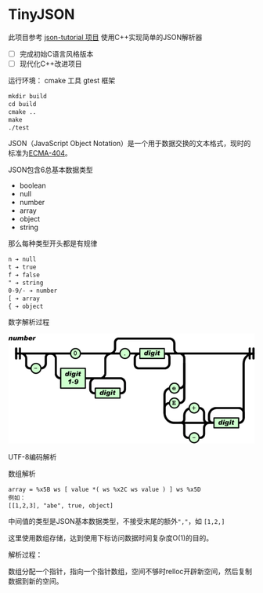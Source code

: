 # TinyJSON

此项目参考 [json-tutorial 项目][1] 使用C++实现简单的JSON解析器

- [ ] 完成初始C语言风格版本
- [ ] 现代化C++改进项目

运行环境：
cmake 工具
gtest 框架

```
mkdir build
cd build
cmake ..
make
./test
```


JSON（JavaScript Object Notation）是一个用于数据交换的文本格式，现时的标准为[ECMA-404][2]。

JSON包含6总基本数据类型
- boolean
- null
- number
- array
- object
- string 

那么每种类型开头都是有规律
```
n ➔ null
t ➔ true
f ➔ false
" ➔ string
0-9/- ➔ number
[ ➔ array
{ ➔ object
```

数字解析过程

![number][3]

UTF-8编码解析

数组解析
```
array = %x5B ws [ value *( ws %x2C ws value ) ] ws %x5D
例如：
[[1,2,3], "abe", true, object]
```

中间值的类型是JSON基本数据类型，不接受末尾的额外`","`，如 `[1,2,]`

这里使用数组存储，达到使用下标访问数据时间复杂度O(1)的目的。

解析过程：

数组分配一个指针，指向一个指针数组，空间不够时relloc开辟新空间，然后复制数据到新的空间。

[1]: https://github.com/miloyip/json-tutorial
[2]: http://www.ecma-international.org/publications/files/ECMA-ST/ECMA-404.pdf
[3]: ./resource/picture/JSON%20%E6%A0%87%E5%87%86%20ECMA-404%20number.png
